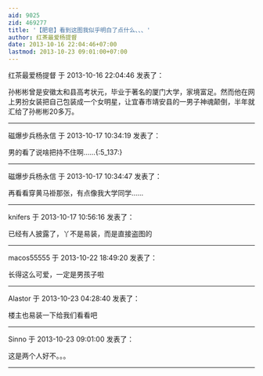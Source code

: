 ```yaml
---
aid: 9025
zid: 469277
title: '【肥皂】看到这图我似乎明白了点什么、、、'
author: 红茶最爱杨提督
date: 2013-10-16 22:04:46+07:00
lastmod: 2013-10-23 09:01:00+07:00
---
```


红茶最爱杨提督 于 2013-10-16 22:04:46 发表了：

孙彬彬曾是安徽太和县高考状元，毕业于著名的厦门大学，家境富足。然而他在网上男扮女装把自己包装成一个女明星，让宜春市靖安县的一男子神魂颠倒，半年就汇给了孙彬彬20多万。

---------

磁爆步兵杨永信 于 2013-10-17 10:34:19 发表了：

男的看了说啥把持不住啊……{:5\_137:}

---------

磁爆步兵杨永信 于 2013-10-17 10:34:47 发表了：

再看看穿黄马褂那张，有点像我大学同学……

---------

knifers 于 2013-10-17 10:56:16 发表了：

已经有人披露了，丫不是易装，而是直接盗图的

---------

macos55555 于 2013-10-22 18:49:20 发表了：

长得这么可爱，一定是男孩子啦

---------

Alastor 于 2013-10-23 04:28:40 发表了：

楼主也易装一下给我们看看吧

---------

Sinno 于 2013-10-23 09:01:00 发表了：

这是两个人好不。。。

---------


